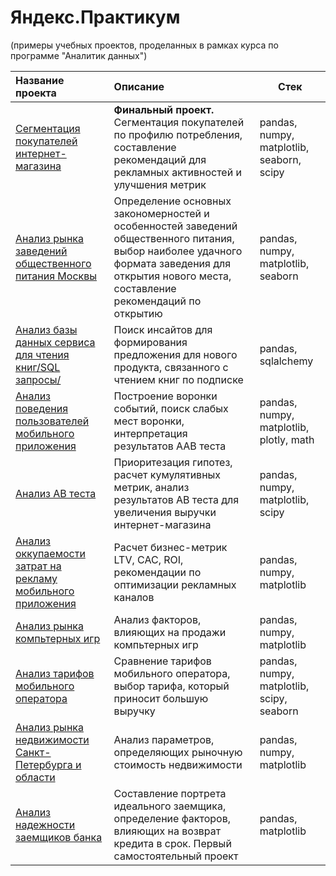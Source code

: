 # **Яндекс.Практикум**  
(примеры учебных проектов, проделанных в рамках курса по программе "Аналитик данных")

|Название проекта|Описание|Стек|
|:-------------------------------------------------------------------|:------------------------------------------------------------------------------------------------|-|
|[Сегментация покупателей интернет-магазина](https://github.com/KaterinaFrolkova/yandex_praktikum_projects/tree/main/e-com_clients_segmentation)|**Финальный проект.** Сегментация покупателей по профилю потребления, составление рекомендаций для рекламных активностей и улучшения метрик| pandas, numpy, matplotlib, seaborn, scipy
|[Анализ рынка заведений общественного питания Москвы](https://github.com/KaterinaFrolkova/yandex_praktikum_projects/tree/main/Moscow_public_catering_survey)|Определение основных закономерностей и особенностей заведений общественного питания, выбор наиболее удачного формата заведения для открытия нового места, составление рекомендаций по открытию| pandas, numpy, matplotlib, seaborn
|[Анализ базы данных сервиса для чтения книг/SQL запросы/](https://github.com/KaterinaFrolkova/yandex_praktikum_projects/tree/main/SQL_queries)|Поиск инсайтов для формирования предложения для нового продукта, связанного с чтением книг по подписке| pandas, sqlalchemy
|[Анализ поведения пользователей мобильного приложения](https://github.com/KaterinaFrolkova/yandex_praktikum_projects/tree/main/app_users_behavior_survey)|Построение воронки событий, поиск слабых мест воронки, интерпретация результатов AAB теста| pandas, numpy, matplotlib, plotly, math
|[Анализ AB теста](https://github.com/KaterinaFrolkova/yandex_praktikum_projects/tree/main/ab_test_results)|Приоритезация гипотез, расчет кумулятивных метрик, анализ результатов AB теста для увеличения выручки интернет-магазина| pandas, numpy, matplotlib, scipy
|[Анализ оккупаемости затрат на рекламу мобильного приложения](https://github.com/KaterinaFrolkova/yandex_praktikum_projects/tree/main/app_loss_analysis)|Расчет бизнес-метрик LTV, CAC, ROI, рекомендации по оптимизации рекламных каналов| pandas, numpy, matplotlib
|[Анализ рынка компьтерных игр](https://github.com/KaterinaFrolkova/yandex_praktikum_projects/tree/main/computer_games_sales_survey)|Анализ факторов, влияющих на продажи компьтерных игр| pandas, numpy, matplotlib
|[Анализ тарифов мобильного оператора](https://github.com/KaterinaFrolkova/yandex_praktikum_projects/tree/main/mobile_operator_tariffs_analysis)|Сравнение тарифов мобильного оператора, выбор тарифа, который приносит большую выручку| pandas, numpy, matplotlib, scipy, seaborn
|[Анализ рынка недвижимости Санкт-Петербурга и области](https://github.com/KaterinaFrolkova/yandex_praktikum_projects/tree/main/real_estate_survey)|Анализ параметров, определяющих рыночную стоимость недвижимости| pandas, numpy, matplotlib
|[Анализ надежности заемщиков банка](https://github.com/KaterinaFrolkova/yandex_praktikum_projects/tree/main/borrower_reliability_survey)|Составление портрета идеального заемщика, определение факторов, влияющих на возврат кредита в срок. Первый самостоятельный проект| pandas, matplotlib
